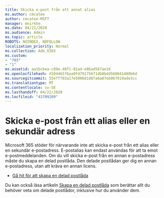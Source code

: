 ```yaml
---
title: Skicka e-post från ett annat alias
ms.author: cmcatee
author: cmcatee-MSFT
manager: mnirkhe
ms.date: 04/21/2020
ms.audience: Admin
ms.topic: article
ROBOTS: NOINDEX, NOFOLLOW
localization_priority: Normal
ms.collection: Adm_O365
ms.custom:
- "703"
- "1"
ms.assetid: aa1bcbea-c09e-40f1-81ad-e86ad567ae16
ms.openlocfilehash: d10446576aa9fd79175671db8bdd560041480b6d
ms.sourcegitcommit: 55eff703a17e500681d8fa6a87eb067019ade3cc
ms.translationtype: MT
ms.contentlocale: sv-SE
ms.lasthandoff: 04/22/2020
ms.locfileid: "43709209"
---
```

# <a name="send-email-from-an-alias-or-secondary-address"></a>Skicka e-post från ett alias eller en sekundär adress

Microsoft 365 stöder för närvarande inte att skicka e-post från ett alias eller en sekundär e-postadress. E-postalias kan endast användas för att ta emot e-postmeddelanden. Om du vill skicka e-post från en annan e-postadress måste du skapa en delad postlåda. Den delade postlådan ger dig en annan e-postadress, utan att kräva en annan licens.
  
- [Gå hit för att skapa en delad postlåda](https://portal.office.com/AdminPortal/Home#/AssistedGuide/addemailoptions)

Du kan också läsa artikeln [Skapa en delad postlåda](https://docs.microsoft.com/office365/admin/email/create-a-shared-mailbox) som berättar allt du behöver veta om delade postlådor, inklusive hur du använder dem.